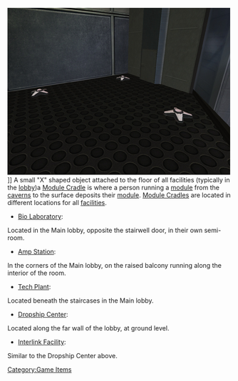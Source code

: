 ![](images/PSScreenShot0309.jpg "fig:PSScreenShot0309.jpg")\]\] A small "X"
shaped object attached to the floor of all facilities (typically in the
[lobby](../locations/Main_lobby.md))a [Module
Cradle](Module_Cradle.md) is where a person running a
[module](../etc/Modules.md) from the [caverns](Core_Combat.md)
to the surface deposits their [module](../etc/Modules.md). [Module
Cradles](Module_Cradle.md) are located in different locations
for all [facilities](../locations/Facilities.md).

- [Bio Laboratory](../locations/Bio_Laboratory.md):

Located in the Main lobby, opposite the stairwell door, in their own
semi-room.

- [Amp Station](../locations/Amp_Station.md):

In the corners of the Main lobby, on the raised balcony running along
the interior of the room.

- [Tech Plant](Tech_Plant.md):

Located beneath the staircases in the Main lobby.

- [Dropship Center](../locations/Dropship_Center.md):

Located along the far wall of the lobby, at ground level.

- [Interlink Facility](../terminology/Interlink.md):

Similar to the Dropship Center above.

[Category:Game Items](Category:Game_Items.md)
